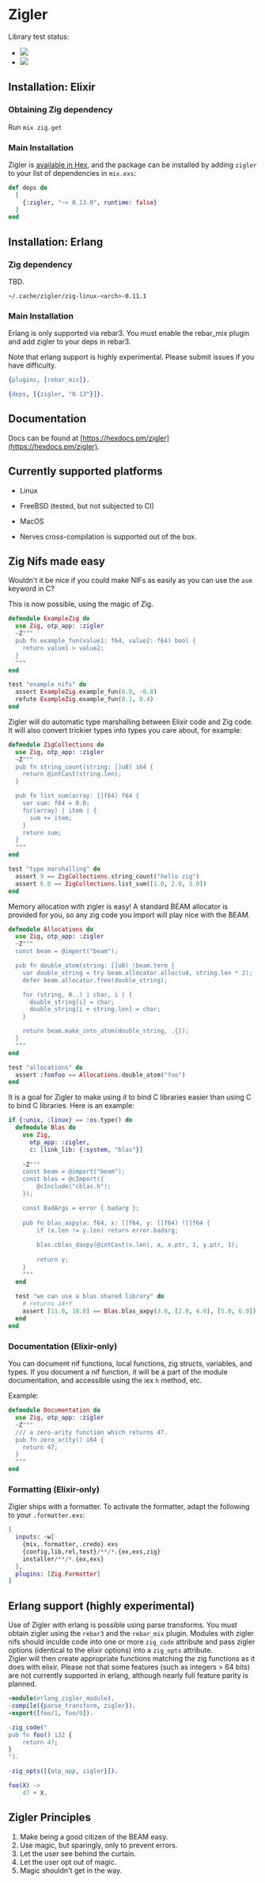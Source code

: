# Zigler

Library test status:

- ![](https://github.com/ityonemo/zigler/workflows/Elixir%20CI%20-%20Linux/badge.svg)
- ![](https://github.com/ityonemo/zigler/workflows/Elixir%20CI%20-%20MacOS/badge.svg)

## Installation: Elixir

### Obtaining Zig dependency

Run `mix zig.get`

### Main Installation

Zigler is [available in Hex](https://hex.pm/packages/zigler), and the package can be installed
by adding `zigler` to your list of dependencies in `mix.exs`:

```elixir
def deps do
  [
    {:zigler, "~> 0.13.0", runtime: false}
  ]
end
```

## Installation: Erlang

### Zig dependency

TBD.

`~/.cache/zigler/zig-linux-<arch>-0.11.1`

### Main Installation

Erlang is only supported via rebar3.  You must enable the rebar_mix plugin and 
add zigler to your deps in rebar3.

Note that erlang support is highly experimental.  Please submit issues if you 
have difficulty.

```erlang
{plugins, [rebar_mix]}.

{deps, [{zigler, "0.13"}]}.

```

## Documentation

Docs can be found at [https://hexdocs.pm/zigler](https://hexdocs.pm/zigler).

## Currently supported platforms

- Linux
- FreeBSD (tested, but not subjected to CI)
- MacOS

- Nerves cross-compilation is supported out of the box.

## Zig Nifs made easy

Wouldn't it be nice if you could make NIFs as easily as you can use the `asm`
keyword in C?

This is now possible, using the magic of Zig.

```elixir
defmodule ExampleZig do
  use Zig, otp_app: :zigler
  ~Z"""
  pub fn example_fun(value1: f64, value2: f64) bool {
    return value1 > value2;
  }
  """
end

test "example nifs" do
  assert ExampleZig.example_fun(0.8, -0.8)
  refute ExampleZig.example_fun(0.1, 0.4)
end
```

Zigler will do automatic type marshalling between Elixir code and Zig code.
It will also convert trickier types into types you care about, for example:

```elixir
defmodule ZigCollections do
  use Zig, otp_app: :zigler
  ~Z"""
  pub fn string_count(string: []u8) i64 {
    return @intCast(string.len);
  }

  pub fn list_sum(array: []f64) f64 {
    var sum: f64 = 0.0;
    for(array) | item | {
      sum += item;
    }
    return sum;
  }
  """
end

test "type marshalling" do
  assert 9 == ZigCollections.string_count("hello zig")
  assert 6.0 == ZigCollections.list_sum([1.0, 2.0, 3.0])
end
```

Memory allocation with zigler is easy!  A standard BEAM allocator is provided for you,
so any zig code you import will play nice with the BEAM.

```elixir
defmodule Allocations do
  use Zig, otp_app: :zigler
  ~Z"""
  const beam = @import("beam");

  pub fn double_atom(string: []u8) !beam.term {
    var double_string = try beam.allocator.alloc(u8, string.len * 2);
    defer beam.allocator.free(double_string);

    for (string, 0..) | char, i | {
      double_string[i] = char;
      double_string[i + string.len] = char;
    }

    return beam.make_into_atom(double_string, .{});
  }
  """
end

test "allocations" do
  assert :foofoo == Allocations.double_atom("foo")
end
```

It is a goal for Zigler to make using *it* to bind C libraries easier
than using C to bind C libraries.  Here is an example:

```elixir
if {:unix, :linux} == :os.type() do
  defmodule Blas do
    use Zig,     
      otp_app: :zigler,
      c: [link_lib: {:system, "blas"}]
  
    ~Z"""
    const beam = @import("beam");
    const blas = @cImport({
        @cInclude("cblas.h");
    });

    const BadArgs = error { badarg };
  
    pub fn blas_axpy(a: f64, x: []f64, y: []f64) ![]f64 {
        if (x.len != y.len) return error.badarg;
    
        blas.cblas_daxpy(@intCast(x.len), a, x.ptr, 1, y.ptr, 1);
    
        return y;
    }
    """
  end
  
  test "we can use a blas shared library" do
    # returns aX+Y
    assert [11.0, 18.0] == Blas.blas_axpy(3.0, [2.0, 4.0], [5.0, 6.0])
  end
end
```

### Documentation (Elixir-only)

You can document nif functions, local functions, zig structs, variables, and types.
If you document a nif function, it will be a part of the module documentation, and
accessible using the iex `h` method, etc.

Example:

```elixir
defmodule Documentation do
  use Zig, otp_app: :zigler
  ~Z"""
  /// a zero-arity function which returns 47.
  pub fn zero_arity() i64 {
    return 47;
  }
  """
end
```

### Formatting (Elixir-only)

Zigler ships with a formatter.  To activate the formatter, adapt the following to your
`.formatter.exs`:

```elixir
[
  inputs: ~w[
    {mix,.formatter,.credo}.exs
    {config,lib,rel,test}/**/*.{ex,exs,zig}
    installer/**/*.{ex,exs}
  ],
  plugins: [Zig.Formatter]
]
```

## Erlang support (highly experimental)

Use of Zigler with erlang is possible using parse transforms.  You must obtain
zigler using the `rebar3` and the `rebar_mix` plugin.  Modules with zigler
nifs should inculde code into one or more `zig_code` attribute and pass 
zigler options (identical to the elixir options) into a `zig_opts` attribute.  
Zigler will then create appropriate functions matching the zig functions as
it does with elixir.  Please not that some features (such as integers > 64 
bits) are not currently supported in erlang, although nearly full feature parity
is planned.

```erlang
-module(erlang_zigler_module).
-compile({parse_transform, zigler}). 
-export([foo/1, foo/0]).

-zig_code("
pub fn foo() i32 {
    return 47;
}
").

-zig_opts([{otp_app, zigler}]).

foo(X) ->
    47 + X.
```

## Zigler Principles

1. Make being a good citizen of the BEAM easy.
2. Use magic, but sparingly, only to prevent errors.
3. Let the user see behind the curtain.
4. Let the user opt out of magic.
5. Magic shouldn't get in the way.
